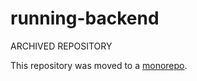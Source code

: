 # running-backend

ARCHIVED REPOSITORY

This repository was moved to a [monorepo](https://github.com/JoranSlingerland/running-frontend).
